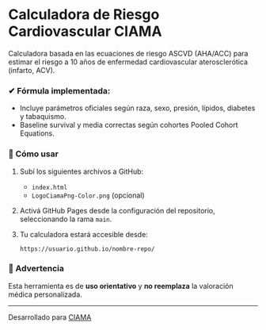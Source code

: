 # Calculadora de Riesgo Cardiovascular CIAMA

Calculadora basada en las ecuaciones de riesgo ASCVD (AHA/ACC) para estimar el riesgo a 10 años de enfermedad cardiovascular aterosclerótica (infarto, ACV).

### ✔ Fórmula implementada:
- Incluye parámetros oficiales según raza, sexo, presión, lípidos, diabetes y tabaquismo.
- Baseline survival y media correctas según cohortes Pooled Cohort Equations.

### 🔗 Cómo usar

1. Subí los siguientes archivos a GitHub:
   - `index.html`
   - `LogoCiamaPng-Color.png` (opcional)

2. Activá GitHub Pages desde la configuración del repositorio, seleccionando la rama `main`.

3. Tu calculadora estará accesible desde:
   ```
   https://usuario.github.io/nombre-repo/
   ```

### 📌 Advertencia
Esta herramienta es de **uso orientativo** y **no reemplaza** la valoración médica personalizada.

---
Desarrollado para [CIAMA](https://www.instagram.com/ciamasanpedro/)